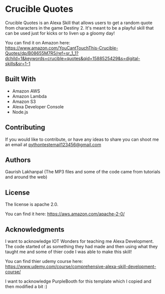 # Crucible Quotes

Crucible Quotes is an Alexa Skill that allows users to get a random quote from characters in the game Destiny 2. It's meant to be a playful skill that can be used just for kicks or to liven up a gloomy day!

You can find it on Amazon here: https://www.amazon.com/YouCantTouchThis-Crucible-Quotes/dp/B08655M7R5/ref=sr_1_1?dchild=1&keywords=crucible+quotes&qid=1588525429&s=digital-skills&sr=1-1

## Built With

* Amazon AWS
* Amazon Lambda
* Amazon S3
* Alexa Developer Console
* Node.js

## Contributing

If you would like to contribute, or have any ideas to share you can shoot me an email at pythontestemail123456@gmail.com

## Authors

Gaurish Lakhanpal
(The MP3 files and some of the code came from tutorials and around the web)

## License

The license is apache 2.0. 

You can find it here: https://aws.amazon.com/apache-2-0/

## Acknowledgments

I want to acknowledge IOT Wonders for teaching me Alexa Development. The code started of as something they had made and then using what they taught me and some of thier code I was able to make this skill!

You can find thier udemy course here: https://www.udemy.com/course/comprehensive-alexa-skill-development-course/

I want to acknowledge PurpleBooth for this template which I copied and then modified a bit :)
